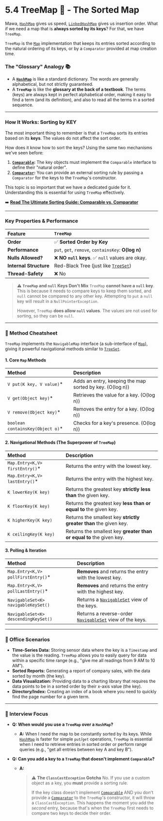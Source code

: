 # 5.4 TreeMap 🌳 - The Sorted Map

Mawa, [`HashMap`](../2-HashMap/README.md) gives us speed, [`LinkedHashMap`](../3-LinkedHashMap/README.md) gives us insertion order. What if we need a map that is **always sorted by its keys**? For that, we have `TreeMap`.

`TreeMap` is the [`Map`](../README.md) implementation that keeps its entries sorted according to the natural ordering of its keys, or by a `Comparator` provided at map creation time.

### The "Glossary" Analogy 📚

*   A **[`HashMap`](../2-HashMap/README.md)** is like a standard dictionary. The words are generally alphabetical, but not strictly guaranteed.
*   A **`TreeMap`** is like the **glossary at the back of a textbook**. The terms (keys) are always kept in perfect alphabetical order, making it easy to find a term (and its definition), and also to read all the terms in a sorted sequence.

---

### How It Works: Sorting by KEY

The most important thing to remember is that a `TreeMap` sorts its entries based on its **keys**. The values do not affect the sort order.

How does it know how to sort the keys? Using the same two mechanisms we've seen before:
1.  **[`Comparable`](../../../00-Key-Concepts/2-Comparable-vs-Comparator/README.md):** The key objects must implement the `Comparable` interface to define their "natural order".
2.  **[`Comparator`](../../../00-Key-Concepts/2-Comparable-vs-Comparator/README.md):** You can provide an external sorting rule by passing a `Comparator` for the keys to the `TreeMap`'s constructor.

This topic is so important that we have a dedicated guide for it. Understanding this is essential for using `TreeMap` effectively.

➡️ **[Read The Ultimate Sorting Guide: Comparable vs. Comparator](../../../00-Key-Concepts/2-Comparable-vs-Comparator/README.md)**

---

### Key Properties & Performance

| Feature | `TreeMap` |
| :--- | :--- |
| **Order** | ✅ **Sorted Order by Key** |
| **Performance** | `put`, `get`, `remove`, `containsKey`: **O(log n)** |
| **Nulls Allowed?** | ❌ **NO `null` keys**. ✅ `null` values are okay. |
| **Internal Structure**| Red-Black Tree (just like [`TreeSet`](../../03-Set-Interface/4-TreeSet/README.md)) |
| **Thread-Safety** | ❌ No |

> ⚠️ **`TreeMap` and `null` Keys Don't Mix**
> `TreeMap` **cannot have a `null` key**. This is because it needs to compare keys to keep them sorted, and `null` cannot be compared to any other key. Attempting to `put` a `null` key will result in a `NullPointerException`.
>
> However, `TreeMap` **does allow `null` values**. The values are not used for sorting, so they can be `null`.

---

### 📖 Method Cheatsheet

`TreeMap` implements the `NavigableMap` interface (a sub-interface of [`Map`](../README.md)), giving it powerful navigational methods similar to [`TreeSet`](../../03-Set-Interface/4-TreeSet/README.md).

#### 1. Core `Map` Methods
| Method | Description |
| :--- | :--- |
| `V put(K key, V value)`* | Adds an entry, keeping the map sorted by key. (O(log n)) |
| `V get(Object key)`* | Retrieves the value for a key. (O(log n)) |
| `V remove(Object key)`* | Removes the entry for a key. (O(log n)) |
| `boolean containsKey(Object o)`*| Checks for a key's presence. (O(log n)) |

#### 2. Navigational Methods (The Superpower of `TreeMap`)
| Method | Description |
| :--- | :--- |
| `Map.Entry<K,V> firstEntry()`* | Returns the entry with the lowest key. |
| `Map.Entry<K,V> lastEntry()`* | Returns the entry with the highest key. |
| `K lowerKey(K key)` | Returns the greatest key **strictly less than** the given key. |
| `K floorKey(K key)` | Returns the greatest key **less than or equal to** the given key. |
| `K higherKey(K key)` | Returns the smallest key **strictly greater than** the given key. |
| `K ceilingKey(K key)`| Returns the smallest key **greater than or equal to** the given key. |

#### 3. Polling & Iteration
| Method | Description |
| :--- | :--- |
| `Map.Entry<K,V> pollFirstEntry()`* | **Removes** and returns the entry with the lowest key. |
| `Map.Entry<K,V> pollLastEntry()`* | **Removes** and returns the entry with the highest key. |
| `NavigableSet<K> navigableKeySet()`| Returns a [`NavigableSet`](../../03-Set-Interface/README.md) view of the keys. |
| `NavigableSet<K> descendingKeySet()`| Returns a reverse-order [`NavigableSet`](../../03-Set-Interface/README.md) view of the keys. |

---

### 💼 Office Scenarios

*   **Time-Series Data:** Storing sensor data where the key is a `Timestamp` and the value is the reading. `TreeMap` allows you to easily query for data within a specific time range (e.g., "give me all readings from 9 AM to 10 AM").
*   **Sorted Reports:** Generating a report of company sales, with the data sorted by month (the key).
*   **Data Visualization:** Providing data to a charting library that requires the data points to be in a sorted order by their x-axis value (the key).
*   **Directory/Index:** Creating an index of a book where you need to quickly find the page number for a given term.

---

### 🎯 Interview Focus

*   **Q: When would you use a `TreeMap` over a `HashMap`?**
    *   **A:** When I need the map to be constantly sorted by its keys. While [`HashMap`](../2-HashMap/README.md) is faster for simple `put`/`get` operations, `TreeMap` is essential when I need to retrieve entries in sorted order or perform range queries (e.g., "get all entries between key A and key B").

*   **Q: Can you add a key to a `TreeMap` that doesn't implement `Comparable`?**
    *   **A:**
        > ⚠️ **The `ClassCastException` Gotcha**
        > No. If you use a custom object as a key, you **must** provide a sorting rule.
        >
        > If the key class doesn't implement [`Comparable`](../../../00-Key-Concepts/2-Comparable-vs-Comparator/README.md) AND you don't provide a [`Comparator`](../../../00-Key-Concepts/2-Comparable-vs-Comparator/README.md) to the `TreeMap`'s constructor, it will throw a `ClassCastException`. This happens the moment you add the *second* entry, because that's when the `TreeMap` first needs to compare two keys to decide their order.
